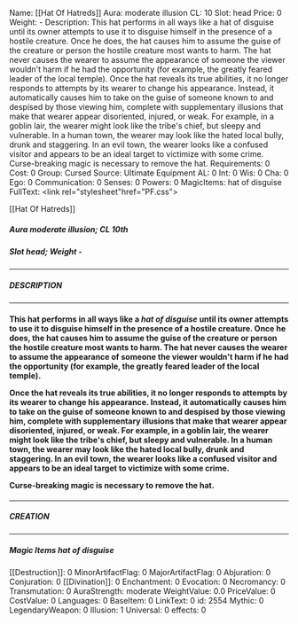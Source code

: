 Name: [[Hat Of Hatreds]]
Aura: moderate illusion
CL: 10
Slot: head
Price: 0
Weight: -
Description: This hat performs in all ways like a hat of disguise until its owner attempts to use it to disguise himself in the presence of a hostile creature. Once he does, the hat causes him to assume the guise of the creature or person the hostile creature most wants to harm. The hat never causes the wearer to assume the appearance of someone the viewer wouldn't harm if he had the opportunity (for example, the greatly feared leader of the local temple). Once the hat reveals its true abilities, it no longer responds to attempts by its wearer to change his appearance. Instead, it automatically causes him to take on the guise of someone known to and despised by those viewing him, complete with supplementary illusions that make that wearer appear disoriented, injured, or weak. For example, in a goblin lair, the wearer might look like the tribe's chief, but sleepy and vulnerable. In a human town, the wearer may look like the hated local bully, drunk and staggering. In an evil town, the wearer looks like a confused visitor and appears to be an ideal target to victimize with some crime. Curse-breaking magic is necessary to remove the hat.
Requirements: 0
Cost: 0
Group: Cursed
Source: Ultimate Equipment
AL: 0
Int: 0
Wis: 0
Cha: 0
Ego: 0
Communication: 0
Senses: 0
Powers: 0
MagicItems: hat of disguise
FullText: <link rel="stylesheet"href="PF.css"><div class="heading"><p class="alignleft">[[Hat Of Hatreds]]</p><div style="clear: both;"></div></div><div><h5><b>Aura </b>moderate illusion; <b>CL </b>10th</h5><h5><b>Slot </b>head; <b>Weight </b>-</h5></div><hr/><div><h5><b>DESCRIPTION</b></h5></div><hr/><div><h4><p>This hat performs in all ways like a <i>hat of disguise</i> until its owner attempts to use it to disguise himself in the presence of a hostile creature. Once he does, the hat causes him to assume the guise of the creature or person the hostile creature most wants to harm. The hat never causes the wearer to assume the appearance of someone the viewer wouldn't harm if he had the opportunity (for example, the greatly feared leader of the local temple). </p><p>Once the hat reveals its true abilities, it no longer responds to attempts by its wearer to change his appearance. Instead, it automatically causes him to take on the guise of someone known to and despised by those viewing him, complete with supplementary illusions that make that wearer appear disoriented, injured, or weak. For example, in a goblin lair, the wearer might look like the tribe's chief, but sleepy and vulnerable. In a human town, the wearer may look like the hated local bully, drunk and staggering. In an evil town, the wearer looks like a confused visitor and appears to be an ideal target to victimize with some crime. </p><p>Curse-breaking magic is necessary to remove the hat.</p></h4></div><hr/><div><h5><b>CREATION</b></h5></div><hr/><div><h5><b>Magic Items </b><i>hat of disguise</i></h5></div>
[[Destruction]]: 0
MinorArtifactFlag: 0
MajorArtifactFlag: 0
Abjuration: 0
Conjuration: 0
[[Divination]]: 0
Enchantment: 0
Evocation: 0
Necromancy: 0
Transmutation: 0
AuraStrength: moderate
WeightValue: 0.0
PriceValue: 0
CostValue: 0
Languages: 0
BaseItem: 0
LinkText: 0
id: 2554
Mythic: 0
LegendaryWeapon: 0
Illusion: 1
Universal: 0
effects: 0
